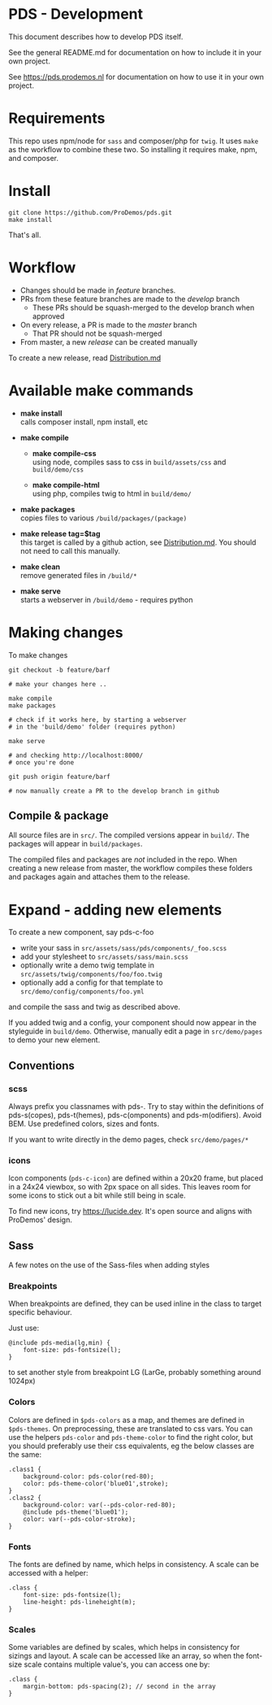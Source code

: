 PDS - Development
=============================

This document describes how to develop PDS itself.

See the general README.md for documentation on
how to include it in your own project.

See https://pds.prodemos.nl for documentation on
how to use it in your own project.

# Requirements 

This repo uses npm/node for `sass` and composer/php for `twig`.
It uses `make` as the workflow to combine these two. 
So installing it requires make, npm, and composer.

# Install 

```
git clone https://github.com/ProDemos/pds.git
make install
```

That's all.

# Workflow

 - Changes should be made in *feature* branches. 
 - PRs from these feature branches are made to the *develop* branch
   - These PRs should be squash-merged to the develop branch when approved
 - On every release, a PR is made to the *master* branch
   - That PR should not be squash-merged
 - From master, a new *release* can be created manually

To create a new release, read [Distribution.md](Distribution.md)


# Available make commands

- **make install**\
  calls composer install, npm install, etc

- **make compile** 
  - **make compile-css**\
    using node, compiles sass to css in `build/assets/css` and `build/demo/css`

  - **make compile-html**\
    using php, compiles twig to html in `build/demo/`

- **make packages** \
  copies files to various `/build/packages/(package)`

- **make release tag=$tag**\
  this target is called by a github action, see [Distribution.md](Distribution.md). You
  should not need to call this manually. 

- **make clean** \
  remove generated files in `/build/*`

- **make serve** \
  starts a webserver in `/build/demo` - requires python

# Making changes

To make changes
```
git checkout -b feature/barf

# make your changes here ..

make compile
make packages

# check if it works here, by starting a webserver 
# in the 'build/demo' folder (requires python)

make serve

# and checking http://localhost:8000/
# once you're done 

git push origin feature/barf

# now manually create a PR to the develop branch in github
```

## Compile & package

All source files are in `src/`.
The compiled versions appear in `build/`. 
The packages will appear in `build/packages`. 

The compiled files and packages are *not* included in the repo. When creating a 
new release from master, the workflow compiles these folders and
packages again and attaches them to the release.

# Expand - adding new elements

To create a new component, say pds-c-foo
  - write your sass in `src/assets/sass/pds/components/_foo.scss`
  - add your stylesheet to `src/assets/sass/main.scss`
  - optionally write a demo twig template in `src/assets/twig/components/foo/foo.twig`
  - optionally add a config for that template to `src/demo/config/components/foo.yml`

and compile the sass and twig as described above.

If you added twig and a config, your component 
should now appear in the styleguide in `build/demo`.
Otherwise, manually edit a page in `src/demo/pages` 
to demo your new element.

## Conventions

### scss

Always prefix you classnames with pds-. Try to stay
within the definitions of pds-s(copes), pds-t(hemes),
pds-c(omponents) and pds-m(odifiers). Avoid BEM.
Use predefined colors, sizes and fonts.

If you want to write directly in the demo pages, 
check `src/demo/pages/*`

### icons

Icon components (`pds-c-icon`) are defined within a 20x20 frame,
but placed in a 24x24 viewbox, so with 2px space on all sides.
This leaves room for some icons to stick out a bit while still
being in scale.

To find new icons, try https://lucide.dev. It's open source
and aligns with ProDemos' design.

## Sass

A few notes on the use of the Sass-files when adding styles

### Breakpoints

When breakpoints are defined, they can be used inline in the class to target specific behaviour.

Just use:
```
@include pds-media(lg,min) {
    font-size: pds-fontsize(l);
}
```
to set another style from breakpoint LG (LarGe, probably something around 1024px)


### Colors
Colors are defined in `$pds-colors` as a map, and themes are defined in `$pds-themes`. On preprocessing,
these are translated to css vars. You can use the helpers `pds-color` and `pds-theme-color` to find the right color,
but you should preferably use their css equivalents, eg the below classes are the same:

```
.class1 {
    background-color: pds-color(red-80);
    color: pds-theme-color('blue01',stroke); 
}
.class2 {
    background-color: var(--pds-color-red-80);
    @include pds-theme('blue01');
    color: var(--pds-color-stroke);
}
```

### Fonts

The fonts are defined by name, which helps in consistency. A scale can be accessed with a helper:
```
.class {
    font-size: pds-fontsize(l);
    line-height: pds-lineheight(m);
}
```

### Scales

Some variables are defined by scales, which helps in consistency for sizings and layout. A scale can be accessed like an array, so when the font-size scale contains multiple value's, you can access one by:
```
.class {
    margin-bottom: pds-spacing(2); // second in the array
}
```





